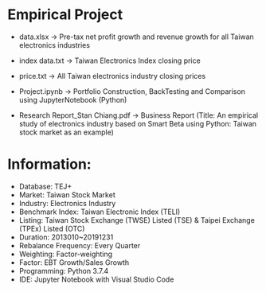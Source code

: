# Empirical Project

- data.xlsx -> Pre-tax net profit growth and revenue growth for all Taiwan electronics industries 

- index data.txt -> Taiwan Electronics Index closing price

- price.txt -> All Taiwan electronics industry closing prices

- Project.ipynb -> Portfolio Construction, BackTesting and Comparison using JupyterNotebook (Python)

- Research Report_Stan Chiang.pdf -> Business Report (Title: An empirical study of electronics industry based on Smart Beta using Python: Taiwan stock market as an example)

# Information:
- Database: TEJ+
- Market: Taiwan Stock Market
- Industry: Electronics Industry
- Benchmark Index: Taiwan Electronic Index (TELI)
- Listing: Taiwan Stock Exchange (TWSE) Listed (TSE) & Taipei Exchange (TPEx) Listed (OTC)
- Duration: 2013010~20191231
- Rebalance Frequency: Every Quarter
- Weighting: Factor-weighting
- Factor: EBT Growth/Sales Growth
- Programming: Python 3.7.4
- IDE: Jupyter Notebook with Visual Studio Code
